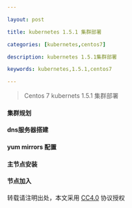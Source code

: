 ```yaml
---

layout: post

title: kubernetes 1.5.1 集群部署

categories: [kubernetes,centos7]

description: kubernetes 1.5.1集群部署

keywords: kubernetes,1.5.1,centos7

---
```


> Centos 7 kubernets 1.5.1 集群部署

#### 集群规划




#### dns服务器搭建



#### yum mirrors 配置

#### 主节点安装

#### 节点加入




转载请注明出处，本文采用 [CC4.0](http://creativecommons.org/licenses/by-nc-nd/4.0/) 协议授权
